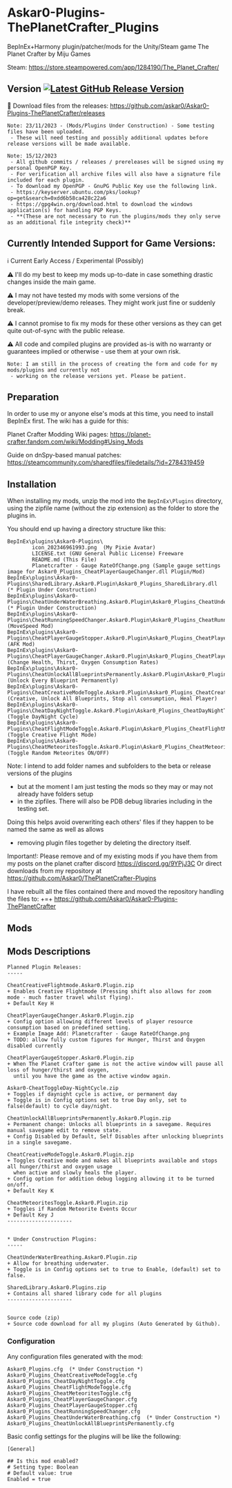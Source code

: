 
# Askar0-Plugins-ThePlanetCrafter_Plugins
BepInEx+Harmony plugin/patcher/mods for the Unity/Steam game The Planet Crafter by Miju Games

Steam: https://store.steampowered.com/app/1284190/The_Planet_Crafter/

## Version <a href='https://github.com/Askar0/Askar0-Plugins-ThePlanetCrafter/releases'><img src='https://img.shields.io/github/v/release/Askar0/Askar0-Plugins-ThePlanetCrafter' alt='Latest GitHub Release Version'/></a>

:arrow_down_small: Download files from the releases: https://github.com/askar0/Askar0-Plugins-ThePlanetCrafter/releases

```
Note: 23/11/2023 - (Mods/Plugins Under Construction) - Some testing files have been uploaded. 
 - These will need testing and possibly additional updates before release versions will be made available.

Note: 15/12/2023
 - All github commits / releases / prereleases will be signed using my personal OpenPGP Key.
 - For verification all archive files will also have a signature file included for each plugin.
 - To download my OpenPGP - GnuPG Public Key use the following link.
 - https://keyserver.ubuntu.com/pks/lookup?op=get&search=0xdd6b58ca428c22a6
 - https://gpg4win.org/download.html to download the windows application(s) for handling PGP Keys.
 - **(These are not necessary to run the plugins/mods they only serve as an additional file integrity check)**
```

## Currently Intended Support for Game Versions:
ℹ️ Current Early Access / Experimental (Possibly)

:warning: I'll do my best to keep my mods up-to-date in case something drastic changes inside the 
  main game.

:warning: I may not have tested my mods with some versions of the developer/preview/demo releases.
  They might work just fine or suddenly break.

:warning: I cannot promise to fix my mods for these other versions as they can get quite out-of-sync 
  with the public release.

:warning: All code and compiled plugins are provided as-is with no warranty or guarantees
  implied or otherwise - use them at your own risk.

```
Note: I am still in the process of creating the form and code for my mods/plugins and currently not
 - working on the release versions yet. Please be patient.
```

## Preparation

In order to use my or anyone else's mods at this time, you need to install BepInEx first.
  The wiki has a guide for this:

Planet Crafter Modding Wiki pages: https://planet-crafter.fandom.com/wiki/Modding#Using_Mods

Guide on dnSpy-based manual patches: https://steamcommunity.com/sharedfiles/filedetails/?id=2784319459

## Installation

When installing my mods, unzip the mod into the `BepInEx\Plugins` directory, using the zipfile name
  (without the zip extension) as the folder to store the plugins in.

You should end up having a directory structure like this:

```
BepInEx\plugins\Askar0-Plugins\
		icon_202346961993.png  (My Pixie Avatar)
		LICENSE.txt (GNU General Public License) Freeware
		README.md (This File)
		Planetcrafter - Gauge RateOfChange.png (Sample gauge settings image for Askar0_Plugins_CheatPlayerGaugeChanger.dll Plugin/Mod)
BepInEx\plugins\Askar0-Plugins\SharedLibrary.Askar0.Plugin\Askar0_Plugins_SharedLibrary.dll (* Plugin Under Construction)
BepInEx\plugins\Askar0-Plugins\CheatUnderWaterBreathing.Askar0.Plugin\Askar0_Plugins_CheatUnderWaterBreathing.dll (* Plugin Under Construction)
BepInEx\plugins\Askar0-Plugins\CheatRunningSpeedChanger.Askar0.Plugin\Askar0_Plugins_CheatRunningSpeedChanger.dll (MoveSpeed Mod)
BepInEx\plugins\Askar0-Plugins\CheatPlayerGaugeStopper.Askar0.Plugin\Askar0_Plugins_CheatPlayerGaugeStopper.dll   (AFK Mod)
BepInEx\plugins\Askar0-Plugins\CheatPlayerGaugeChanger.Askar0.Plugin\Askar0_Plugins_CheatPlayerGaugeChanger.dll   (Change Health, Thirst, Oxygen Consumption Rates)
BepInEx\plugins\Askar0-Plugins\CheatUnlockAllBlueprintsPermanently.Askar0.Plugin\Askar0_Plugins_CheatUnlockAllBlueprintsPermanently.dll (Unlock Every Blueprint Permanently)
BepInEx\plugins\Askar0-Plugins\CheatCreativeModeToggle.Askar0.Plugin\Askar0_Plugins_CheatCreativeModeToggle.dll   (Creative, Unlock All Blueprints, Stop all consumption, Heal Player)
BepInEx\plugins\Askar0-Plugins\CheatDayNightToggle.Askar0.Plugin\Askar0_Plugins_CheatDayNightToggle.dll           (Toggle DayNight Cycle)  
BepInEx\plugins\Askar0-Plugins\CheatFlightModeToggle.Askar0.Plugin\Askar0_Plugins_CheatFlightModeToggle.dll       (Toggle Creative Flight Mode)
BepInEx\plugins\Askar0-Plugins\CheatMeteoritesToggle.Askar0.Plugin\Askar0_Plugins_CheatMeteoritesToggle.dll       (Toggle Random Meteorites ON/OFF)
```

Note: I intend to add folder names and subfolders to the beta or release versions of the plugins 
 - but at the moment I am just testing the mods so they may or may not already have folders setup
 - in the zipfiles. There will also be PDB debug libraries including in the testing set. 

Doing this helps avoid overwriting each others' files if they happen to be named the same as well as allows
 - removing plugin files together by deleting the directory itself.

Important!: Please remove and of my existing mods if you have them from my posts on the
planet crafter discord https://discord.gg/9YPjJ3C
Or direct downloads from my repository at https://github.com/Askar0/ThePlanetCrafter-Plugins 

I have rebuilt all the files contained there and moved the repository handling the files to:
+=+  https://github.com/Askar0/Askar0-Plugins-ThePlanetCrafter


## Mods

## Mods Descriptions

```
Planned Plugin Releases:
-----

CheatCreativeFlightmode.Askar0.Plugin.zip
+ Enables Creative Flightmode (Pressing shift also allows for zoom mode - much faster travel whilst flying).
+ Default Key H

CheatPlayerGaugeChanger.Askar0.Plugin.zip
+ Config option allowing different levels of player resource consumption based on predefined setting.
+ Example Image Add: Planetcrafter - Gauge RateOfChange.png
+ TODO: allow fully custom figures for Hunger, Thirst and Oxygen disabled currently

CheatPlayerGaugeStopper.Askar0.Plugin.zip
+ When The Planet Crafter game is not the active window will pause all loss of hunger/thirst and oxygen,
  until you have the game as the active window again.

Askar0-CheatToggleDay-NightCycle.zip
+ Toggles if daynight cycle is active, or permanent day
+ Toggle is in Config options set to true Day only, set to false(default) to cycle day/night.

CheatUnlockAllBlueprintsPermanently.Askar0.Plugin.zip
+ Permanent change: Unlocks all blueprints in a savegame. Requires manual savegame edit to remove state.
+ Config Disabled by Default, Self Disables after unlocking blueprints in a single savegame.

CheatCreativeModeToggle.Askar0.Plugin.zip
+ Toggles Creative mode and makes all blueprints available and stops all hunger/thirst and oxygen usage
  when active and slowly heals the player.
+ Config option for addition debug logging allowing it to be turned on/off.
+ Default Key K

CheatMeteoritesToggle.Askar0.Plugin.zip
+ Toggles if Random Meteorite Events Occur
+ Default Key J
---------------------


* Under Construction Plugins:
-----

CheatUnderWaterBreathing.Askar0.Plugin.zip
+ Allow for breathing underwater.
+ Toggle is in Config options set to true to Enable, (default) set to false.

SharedLibrary.Askar0.Plugins.zip
+ Contains all shared library code for all plugins
---------------------


Source code (zip) 
+ Source code download for all my plugins (Auto Generated by Github).
```

### Configuration

Any configuration files generated with the mod:
```
Askar0_Plugins.cfg  (* Under Construction *)
Askar0_Plugins_CheatCreativeModeToggle.cfg
Askar0_Plugins_CheatDayNightToggle.cfg
Askar0_Plugins_CheatFlightModeToggle.cfg
Askar0_Plugins_CheatMeteoritesToggle.cfg
Askar0_Plugins_CheatPlayerGaugeChanger.cfg
Askar0_Plugins_CheatPlayerGaugeStopper.cfg
Askar0_Plugins_CheatRunningSpeedChanger.cfg
Askar0_Plugins_CheatUnderWaterBreathing.cfg  (* Under Construction *)
Askar0_Plugins_CheatUnlockAllBlueprintsPermanently.cfg
```

Basic config settings for the plugins will be like the following:

```
[General]

## Is this mod enabled?
# Setting type: Boolean
# Default value: true
Enabled = true

```
